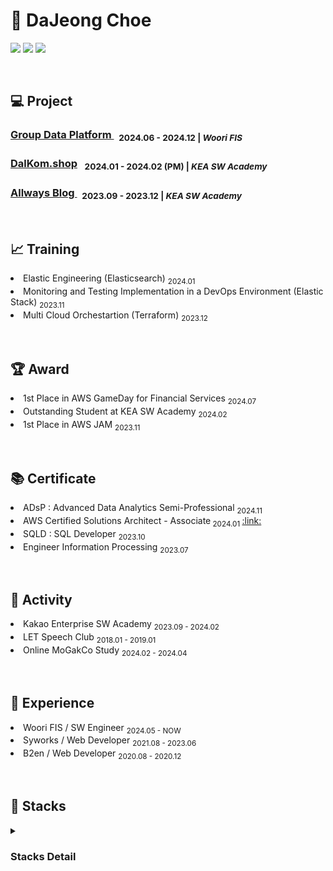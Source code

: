 # :peach: DaJeong Choe
<p>
<!--   <a href="https://allrightdj0108.github.io/" target="_blank"><img src="https://img.shields.io/badge/About_Me-1DA1F2?style=flat-square&logo=GitHub%20Sponsors&logoColor=white"/></a> -->
  <a href="https://da-zzling.tistory.com/" target="_blank"><img src="https://img.shields.io/badge/My_Blog-DD0B78?style=flat-square&logo=microdotblog&logoColor=white"/></a>
  <a href="https://www.linkedin.com/in/dajeong-choe-최다정-902bb829b/" target="_blank"><img src="https://img.shields.io/badge/Dajeong-0A66C2?style=flat-square&logo=Linkedin&logoColor=white"/></a>
  <a href="mailto:hers010801@gmail.com" target="_blank"><img src="https://img.shields.io/badge/hers010801-EA4335?style=flat-square&logo=Gmail&logoColor=white"/></a>
</p>

<br>

## 💻 Project 
<p>
<h3><a href=""> Group Data Platform </a> &nbsp; <sub> 2024.06 - 2024.12 | <em>Woori FIS</em> </sub></h3>
<h3><a href="https://github.com/allrightDJ0108/DalKom.Shop"> DalKom.shop</a> &nbsp; <sub> 2024.01 - 2024.02 (PM) | <em>KEA SW Academy</em> </sub></h3>
<h3><a href="https://github.com/allrightDJ0108/KEA-Blog-Service"> Allways Blog </a> &nbsp; <sub> 2023.09 - 2023.12 | <em>KEA SW Academy</em> </sub></h3>

</p>

<br>


## :chart_with_upwards_trend: Training 
<p>
<li> Elastic Engineering (Elasticsearch) <sub> 2024.01 </sub>  </li>
<li> Monitoring and Testing Implementation in a DevOps Environment (Elastic Stack)  <sub> 2023.11 </sub> </li>
<li> Multi Cloud Orchestartion (Terraform) <sub> 2023.12 </sub>  </li>
</p>

<br>

## :trophy: Award 
<p>
<li> 1st Place in AWS GameDay for Financial Services <sub> 2024.07 </sub> </li>
<li> Outstanding Student at KEA SW Academy <sub> 2024.02 </sub>  </li>
<li> 1st Place in AWS JAM <sub> 2023.11 </sub> </li>
</p>

<br>


## :books: Certificate 
<p>
  <li> ADsP : Advanced Data Analytics Semi-Professional <sub> 2024.11 </sub> </li>
  <li> AWS Certified Solutions Architect - Associate<sub> 2024.01 </sub> 
   <a href="https://www.credly.com/badges/da4df2c7-1d1b-4859-8d6e-9c4832982eac/public_url">:link: </a>
  </li>
 <li> SQLD : SQL Developer <sub> 2023.10 </sub> </li>
 <li> Engineer Information Processing <sub> 2023.07 </sub> </li>
</p>

<br>

## :runner: Activity 
<p>
<li> Kakao Enterprise SW Academy <sub> 2023.09 - 2024.02 </sub>  </li>
<li> LET Speech Club <sub> 2018.01 - 2019.01 </sub> </li>
<li> Online MoGakCo Study <sub> 2024.02 - 2024.04 </sub> </li>
</p>

<br>

## :briefcase: Experience
<p>
<li> Woori FIS / SW Engineer <sub> 2024.05 - NOW </sub>  </li>
<li> Syworks / Web Developer <sub> 2021.08 - 2023.06 </sub>  </li>
<li> B2en / Web Developer <sub> 2020.08 - 2020.12 </sub>  </li>
</p>

<br>



## 📜 Stacks

<details>
<summary><h3>Stacks Detail</h3></summary>

| Category               | Subcategory            | Details                                           |
|------------------------|------------------------|---------------------------------------------------|
| Languages & Frameworks | Programming Languages  | Java                                              |
|                        | Web Frameworks         | Spring Boot, Spring                               |
|                        | Data Access            | JPA, MyBatis                                     |
| Infrastructures        | Cloud                  | AWS, KC                                           |
|                        | CI/CD                  | Github Actions, Jenkins                           |
|                        | Databases - RDBMS      | PostgreSQL, Oracle, MySQL, MsSQL                  |
|                        | Databases - NoSQL      | Elasticsearch, MongoDB                            |
|                        | Etc                    | Docker, Ubuntu                                    |
| Testing & Observability| Testing                | JUnit5                                            |
|                        | Observability          | Elastic Stack                                     |
| Tools                  | Development Tools      | IntelliJ, Eclipse, DBeaver, SQL Developer         |
|                        | Collaboration Tools    | Jira, Slack, Notion, Figma, Canva, ERD Cloud      |
|                        | Version Control        | GitHub, SVN                                       |
</details>


<!--

<h3>Languages & Frameworks</h3>
<p>

- Programming Languages
  - Java
- Web Frameworks
  - Spring Boot, Spring
- Data Access Technologies
  - JPA, MyBatis

</p>

<h3>Infrastructures</h3>
<p>

- Cloud
  - AWS (Amazon Web Service), KC (Kakao Cloud)
- CI/CD
  - Github Actions, Jenkins
- Databases
  - Postgre, Oracle, MySql, MsSql
  - Elasticsearch, MongoDB
- Etc
  - Docker, Ubuntu

</p>


<h3>Testing & Observability</h3>
<p>

- Testing
   - JUnit5
- Observability
   - Elastic Stack

</p>

<h3>Tool</h3>
<p>

- Develop Tools
    - InteliJ, Eclipse, DBeaver, SQL Developer

- Collaboration Tools
    - Jira, Slack, Notion, Figma, Canva, ERD Cloud

- Version Control Systems
    - GitHub, Svn

</p>

-->

<!--
<details>
<summary><h3>Languages & Frameworks</h3></summary>
<p>

- Programming Languages
  - Java
- Web Frameworks
  - Spring Boot, Spring
- Data Access Technologies
  - JPA, MyBatis

</p>
</details>


<details>
<summary><h3>Infrastructures</h3></summary>
<p>

- Cloud
  - AWS (Amazon Web Service), KC (Kakao Cloud)
- CI/CD
  - Github Actions, Jenkins
- Databases
  - Postgre, Oracle, MySql, MsSql
  - Elasticsearch, MongoDB
- etc
  - Docker, Ubuntu

</p>
</details>


<details>
<summary><h3>Testing & Observability</h3></summary>
<p>

- Testing
   - JUnit5
- Observability
   - Elastic Stack

</p>
</details>



<details>
<summary><h3>Tool</h3></summary>
<p>

- Develop Tools
    - InteliJ, Eclipse, DBeaver, SQL Developer

- Collaboration Tools
    - Jira, Slack, Notion, Figma, Canva, ERD Cloud

- Version Control Systems
    - GitHub, Svn

</p>
</details>
-->

